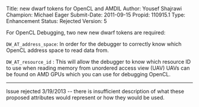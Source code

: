 Title:       new dwarf tokens for OpenCL and AMDIL
Author:      Yousef Shajrawi
Champion:    Michael Eager
Submit-Date: 2011-09-15
Propid:      110915.1
Type:        Enhancement
Status:      Rejected
Version:     5

For OpenCL Debugging, two new new dwarf tokens are required:

`DW_AT_address_space`: In order for the debugger to correctly know which OpenCL address space to read data from.

`DW_AT_resource_id` : This will allow the debugger to know which resource ID to use when reading
memory from unordered access view (UAV) UAVs can be found on AMD GPUs which you can use for debugging OpenCL.

---

Issue rejected 3/19/2013 -- there is insufficient description of what these
proposed attributes would represent or how they would be used.  
